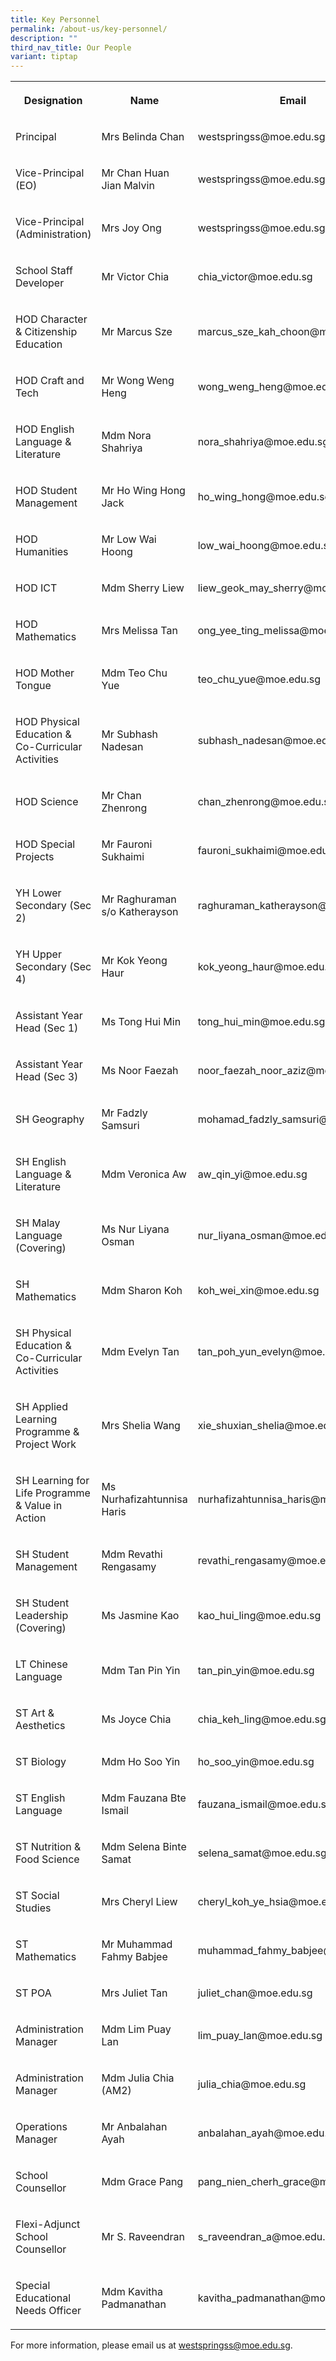 ```yaml
---
title: Key Personnel
permalink: /about-us/key-personnel/
description: ""
third_nav_title: Our People
variant: tiptap
---
```

<table style="minWidth: 75px">
<colgroup>
<col>
<col>
<col>
</colgroup>
<tbody>
<tr>
<th rowspan="1" colspan="1">
<p>Designation</p>
</th>
<th rowspan="1" colspan="1">
<p>Name</p>
</th>
<th rowspan="1" colspan="1">
<p>Email</p>
</th>
</tr>
<tr>
<td rowspan="1" colspan="1">
<p>Principal</p>
</td>
<td rowspan="1" colspan="1">
<p>Mrs Belinda Chan</p>
</td>
<td rowspan="1" colspan="1">
<p>westspringss@moe.edu.sg</p>
</td>
</tr>
<tr>
<td rowspan="1" colspan="1">
<p>Vice-Principal (EO)</p>
</td>
<td rowspan="1" colspan="1">
<p>Mr Chan Huan Jian Malvin</p>
</td>
<td rowspan="1" colspan="1">
<p>westspringss@moe.edu.sg</p>
</td>
</tr>
<tr>
<td rowspan="1" colspan="1">
<p>Vice-Principal (Administration)</p>
</td>
<td rowspan="1" colspan="1">
<p>Mrs Joy Ong</p>
</td>
<td rowspan="1" colspan="1">
<p>westspringss@moe.edu.sg</p>
</td>
</tr>
<tr>
<td rowspan="1" colspan="1">
<p>School Staff Developer</p>
</td>
<td rowspan="1" colspan="1">
<p>Mr Victor Chia</p>
</td>
<td rowspan="1" colspan="1">
<p>chia_victor@moe.edu.sg</p>
</td>
</tr>
<tr>
<td rowspan="1" colspan="1">
<p>HOD Character &amp; Citizenship Education</p>
</td>
<td rowspan="1" colspan="1">
<p>Mr Marcus Sze</p>
</td>
<td rowspan="1" colspan="1">
<p>marcus_sze_kah_choon@moe.edu.sg</p>
</td>
</tr>
<tr>
<td rowspan="1" colspan="1">
<p>HOD Craft and Tech</p>
</td>
<td rowspan="1" colspan="1">
<p>Mr Wong Weng Heng</p>
</td>
<td rowspan="1" colspan="1">
<p>wong_weng_heng@moe.edu.sg</p>
</td>
</tr>
<tr>
<td rowspan="1" colspan="1">
<p>HOD English Language &amp; Literature</p>
</td>
<td rowspan="1" colspan="1">
<p>Mdm Nora Shahriya</p>
</td>
<td rowspan="1" colspan="1">
<p>nora_shahriya@moe.edu.sg</p>
</td>
</tr>
<tr>
<td rowspan="1" colspan="1">
<p>HOD Student Management</p>
</td>
<td rowspan="1" colspan="1">
<p>Mr Ho Wing Hong Jack</p>
</td>
<td rowspan="1" colspan="1">
<p>ho_wing_hong@moe.edu.sg</p>
</td>
</tr>
<tr>
<td rowspan="1" colspan="1">
<p>HOD Humanities</p>
</td>
<td rowspan="1" colspan="1">
<p>Mr Low Wai Hoong</p>
</td>
<td rowspan="1" colspan="1">
<p>low_wai_hoong@moe.edu.sg</p>
</td>
</tr>
<tr>
<td rowspan="1" colspan="1">
<p>HOD ICT</p>
</td>
<td rowspan="1" colspan="1">
<p>Mdm Sherry Liew</p>
</td>
<td rowspan="1" colspan="1">
<p>liew_geok_may_sherry@moe.edu.sg</p>
</td>
</tr>
<tr>
<td rowspan="1" colspan="1">
<p>HOD Mathematics</p>
</td>
<td rowspan="1" colspan="1">
<p>Mrs Melissa Tan</p>
</td>
<td rowspan="1" colspan="1">
<p>ong_yee_ting_melissa@moe.edu.sg</p>
</td>
</tr>
<tr>
<td rowspan="1" colspan="1">
<p>HOD Mother Tongue</p>
</td>
<td rowspan="1" colspan="1">
<p>Mdm Teo Chu Yue</p>
</td>
<td rowspan="1" colspan="1">
<p>teo_chu_yue@moe.edu.sg</p>
</td>
</tr>
<tr>
<td rowspan="1" colspan="1">
<p>HOD Physical Education &amp; Co-Curricular Activities</p>
</td>
<td rowspan="1" colspan="1">
<p>Mr Subhash Nadesan</p>
</td>
<td rowspan="1" colspan="1">
<p>subhash_nadesan@moe.edu.sg</p>
</td>
</tr>
<tr>
<td rowspan="1" colspan="1">
<p>HOD Science</p>
</td>
<td rowspan="1" colspan="1">
<p>Mr Chan Zhenrong</p>
</td>
<td rowspan="1" colspan="1">
<p>chan_zhenrong@moe.edu.sg</p>
</td>
</tr>
<tr>
<td rowspan="1" colspan="1">
<p>HOD Special Projects</p>
</td>
<td rowspan="1" colspan="1">
<p>Mr Fauroni Sukhaimi</p>
</td>
<td rowspan="1" colspan="1">
<p>fauroni_sukhaimi@moe.edu.sg</p>
</td>
</tr>
<tr>
<td rowspan="1" colspan="1">
<p>YH Lower Secondary (Sec 2)</p>
</td>
<td rowspan="1" colspan="1">
<p>Mr Raghuraman s/o Katherayson</p>
</td>
<td rowspan="1" colspan="1">
<p>raghuraman_katherayson@moe.edu.sg</p>
</td>
</tr>
<tr>
<td rowspan="1" colspan="1">
<p>YH Upper Secondary (Sec 4)</p>
</td>
<td rowspan="1" colspan="1">
<p>Mr Kok Yeong Haur</p>
</td>
<td rowspan="1" colspan="1">
<p>kok_yeong_haur@moe.edu.sg</p>
</td>
</tr>
<tr>
<td rowspan="1" colspan="1">
<p>Assistant Year Head (Sec 1)</p>
</td>
<td rowspan="1" colspan="1">
<p>Ms Tong Hui Min</p>
</td>
<td rowspan="1" colspan="1">
<p>tong_hui_min@moe.edu.sg</p>
</td>
</tr>
<tr>
<td rowspan="1" colspan="1">
<p>Assistant Year Head (Sec 3)</p>
</td>
<td rowspan="1" colspan="1">
<p>Ms Noor Faezah</p>
</td>
<td rowspan="1" colspan="1">
<p>noor_faezah_noor_aziz@moe.edu.sg</p>
</td>
</tr>
<tr>
<td rowspan="1" colspan="1">
<p>SH Geography</p>
</td>
<td rowspan="1" colspan="1">
<p>Mr Fadzly Samsuri</p>
</td>
<td rowspan="1" colspan="1">
<p>mohamad_fadzly_samsuri@moe.edu.sg</p>
</td>
</tr>
<tr>
<td rowspan="1" colspan="1">
<p>SH English Language &amp; Literature</p>
</td>
<td rowspan="1" colspan="1">
<p>Mdm Veronica Aw</p>
</td>
<td rowspan="1" colspan="1">
<p>aw_qin_yi@moe.edu.sg</p>
</td>
</tr>
<tr>
<td rowspan="1" colspan="1">
<p>SH Malay Language (Covering)</p>
</td>
<td rowspan="1" colspan="1">
<p>Ms Nur Liyana Osman</p>
</td>
<td rowspan="1" colspan="1">
<p>nur_liyana_osman@moe.edu.sg</p>
</td>
</tr>
<tr>
<td rowspan="1" colspan="1">
<p>SH Mathematics</p>
</td>
<td rowspan="1" colspan="1">
<p>Mdm Sharon Koh</p>
</td>
<td rowspan="1" colspan="1">
<p>koh_wei_xin@moe.edu.sg</p>
</td>
</tr>
<tr>
<td rowspan="1" colspan="1">
<p>SH Physical Education &amp; Co-Curricular Activities</p>
</td>
<td rowspan="1" colspan="1">
<p>Mdm Evelyn Tan</p>
</td>
<td rowspan="1" colspan="1">
<p>tan_poh_yun_evelyn@moe.edu.sg</p>
</td>
</tr>
<tr>
<td rowspan="1" colspan="1">
<p>SH Applied Learning Programme &amp; Project Work</p>
</td>
<td rowspan="1" colspan="1">
<p>Mrs Shelia Wang</p>
</td>
<td rowspan="1" colspan="1">
<p>xie_shuxian_shelia@moe.edu.sg</p>
</td>
</tr>
<tr>
<td rowspan="1" colspan="1">
<p>SH Learning for Life Programme &amp; Value in Action</p>
</td>
<td rowspan="1" colspan="1">
<p>Ms Nurhafizahtunnisa Haris</p>
</td>
<td rowspan="1" colspan="1">
<p>nurhafizahtunnisa_haris@moe.edu.sg</p>
</td>
</tr>
<tr>
<td rowspan="1" colspan="1">
<p>SH Student Management</p>
</td>
<td rowspan="1" colspan="1">
<p>Mdm Revathi Rengasamy</p>
</td>
<td rowspan="1" colspan="1">
<p>revathi_rengasamy@moe.edu.sg</p>
</td>
</tr>
<tr>
<td rowspan="1" colspan="1">
<p>SH Student Leadership (Covering)</p>
</td>
<td rowspan="1" colspan="1">
<p>Ms Jasmine Kao</p>
</td>
<td rowspan="1" colspan="1">
<p>kao_hui_ling@moe.edu.sg</p>
</td>
</tr>
<tr>
<td rowspan="1" colspan="1">
<p>LT Chinese Language</p>
</td>
<td rowspan="1" colspan="1">
<p>Mdm Tan Pin Yin</p>
</td>
<td rowspan="1" colspan="1">
<p>tan_pin_yin@moe.edu.sg</p>
</td>
</tr>
<tr>
<td rowspan="1" colspan="1">
<p>ST Art &amp; Aesthetics</p>
</td>
<td rowspan="1" colspan="1">
<p>Ms Joyce Chia</p>
</td>
<td rowspan="1" colspan="1">
<p>chia_keh_ling@moe.edu.sg</p>
</td>
</tr>
<tr>
<td rowspan="1" colspan="1">
<p>ST Biology</p>
</td>
<td rowspan="1" colspan="1">
<p>Mdm Ho Soo Yin</p>
</td>
<td rowspan="1" colspan="1">
<p>ho_soo_yin@moe.edu.sg</p>
</td>
</tr>
<tr>
<td rowspan="1" colspan="1">
<p>ST English Language</p>
</td>
<td rowspan="1" colspan="1">
<p>Mdm Fauzana Bte Ismail</p>
</td>
<td rowspan="1" colspan="1">
<p>fauzana_ismail@moe.edu.sg</p>
</td>
</tr>
<tr>
<td rowspan="1" colspan="1">
<p>ST Nutrition &amp; Food Science</p>
</td>
<td rowspan="1" colspan="1">
<p>Mdm Selena Binte Samat</p>
</td>
<td rowspan="1" colspan="1">
<p>selena_samat@moe.edu.sg</p>
</td>
</tr>
<tr>
<td rowspan="1" colspan="1">
<p>ST Social Studies</p>
</td>
<td rowspan="1" colspan="1">
<p>Mrs Cheryl Liew</p>
</td>
<td rowspan="1" colspan="1">
<p>cheryl_koh_ye_hsia@moe.edu.sg</p>
</td>
</tr>
<tr>
<td rowspan="1" colspan="1">
<p>ST Mathematics</p>
</td>
<td rowspan="1" colspan="1">
<p>Mr Muhammad Fahmy Babjee</p>
</td>
<td rowspan="1" colspan="1">
<p>muhammad_fahmy_babjee@moe.edu.sg</p>
</td>
</tr>
<tr>
<td rowspan="1" colspan="1">
<p>ST POA</p>
</td>
<td rowspan="1" colspan="1">
<p>Mrs Juliet Tan</p>
</td>
<td rowspan="1" colspan="1">
<p>juliet_chan@moe.edu.sg</p>
</td>
</tr>
<tr>
<td rowspan="1" colspan="1">
<p>Administration Manager</p>
</td>
<td rowspan="1" colspan="1">
<p>Mdm Lim Puay Lan</p>
</td>
<td rowspan="1" colspan="1">
<p>lim_puay_lan@moe.edu.sg</p>
</td>
</tr>
<tr>
<td rowspan="1" colspan="1">
<p>Administration Manager</p>
</td>
<td rowspan="1" colspan="1">
<p>Mdm Julia Chia (AM2)</p>
</td>
<td rowspan="1" colspan="1">
<p>julia_chia@moe.edu.sg</p>
</td>
</tr>
<tr>
<td rowspan="1" colspan="1">
<p>Operations Manager</p>
</td>
<td rowspan="1" colspan="1">
<p>Mr Anbalahan Ayah</p>
</td>
<td rowspan="1" colspan="1">
<p>anbalahan_ayah@moe.edu.sg</p>
</td>
</tr>
<tr>
<td rowspan="1" colspan="1">
<p>School Counsellor</p>
</td>
<td rowspan="1" colspan="1">
<p>Mdm Grace Pang</p>
</td>
<td rowspan="1" colspan="1">
<p>pang_nien_cherh_grace@moe.edu.sg</p>
</td>
</tr>
<tr>
<td rowspan="1" colspan="1">
<p>Flexi-Adjunct School Counsellor</p>
</td>
<td rowspan="1" colspan="1">
<p>Mr S. Raveendran</p>
</td>
<td rowspan="1" colspan="1">
<p>s_raveendran_a@moe.edu.sg</p>
</td>
</tr>
<tr>
<td rowspan="1" colspan="1">
<p>Special Educational Needs Officer</p>
</td>
<td rowspan="1" colspan="1">
<p>Mdm Kavitha Padmanathan</p>
</td>
<td rowspan="1" colspan="1">
<p>kavitha_padmanathan@moe.edu.sg</p>
</td>
</tr>
</tbody>
</table>
<p>For more information, please email us at&nbsp;<a href="http://westspringss.moe.edu.sg/" rel="noopener noreferrer nofollow" target="_blank">westspringss@moe.edu.sg</a>.</p>